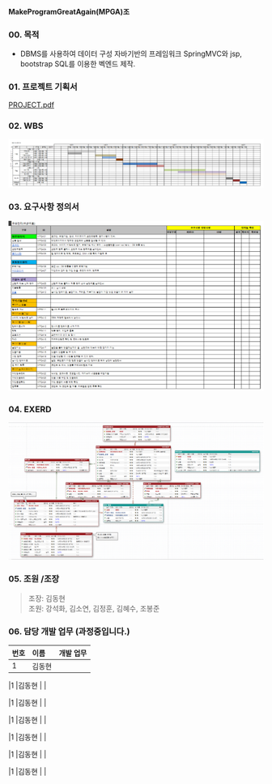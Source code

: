 #### MakeProgramGreatAgain(MPGA)조

### 00. 목적
+ DBMS를 사용하여 데이터 구성 자바기반의 프레임워크 SpringMVC와 jsp, bootstrap SQL를 이용한 벡엔드 제작.  


### 01. 프로젝트 기획서  
[PROJECT.pdf](https://github.com/hykim-king/MPGA/blob/main/PROJECT.pdf "PROJECT.pdf")  

### 02. WBS
![WBS](https://github.com/hykim-king/MPGA/blob/main/WBS.png "WBS")  

### 03. 요구사항 정의서
![WANT](https://github.com/hykim-king/MPGA/blob/main/WANT.png "WANT")  

### 04. EXERD
![EXERD](https://github.com/hykim-king/MPGA/blob/main/EXERD.png "EXERD")  


### 05. 조원 /조장
> 조장: 김동현  
> 조원: 강석화, 김소연, 김정훈, 김혜수, 조봉준
 
### 06. 담당 개발 업무 (과정중입니다.)
|번호|이름|개발 업무
|:-----|:-----|:-----|
|1     |김동현 |      |

|1     |김동현 |      |

|1     |김동현 |      |

|1     |김동현 |      |

|1     |김동현 |      |

|1     |김동현 |      |

|1     |김동현 |      |
